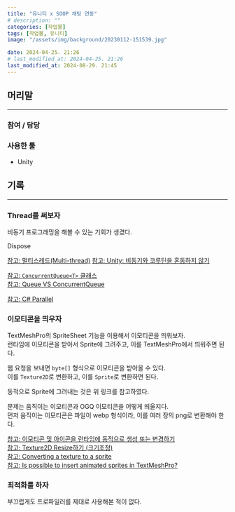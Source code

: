 ```yaml
---
title: "유니티 x SOOP 채팅 연동"
# description: ""
categories: [작업물]
tags: [작업물, 유니티]
image: "/assets/img/background/20230112-151539.jpg"

date: 2024-04-25. 21:26
# last_modified_at: 2024-04-25. 21:26
last_modified_at: 2024-08-29. 21:45
---
```


## 머리말

---

### 참여 / 담당

### 사용한 툴

- Unity

## 기록

---

### Thread를 써보자

비동기 프로그래밍을 해볼 수 있는 기회가 생겼다.  

Dispose  

[참고: 멀티스레드(Multi-thread)](https://coderzero.tistory.com/entry/%EC%9C%A0%EB%8B%88%ED%8B%B0-C-%EA%B0%95%EC%A2%8C-23-%EB%A9%80%ED%8B%B0%EC%8A%A4%EB%A0%88%EB%93%9CMulti-thread)
[참고: Unity: 비동기와 코루틴을 혼동하지 않기](https://tistory.jeon.sh/59)

[참고: `ConcurrentQueue<T>` 클래스](https://learn.microsoft.com/ko-kr/dotnet/api/system.collections.concurrent.concurrentqueue-1?view=net-8.0)  
[참고: Queue VS ConcurrentQueue](https://karl27.tistory.com/66)  

[참고: C# Parallel](https://rito15.github.io/posts/cs-parallel/)  

### 이모티콘을 띄우자

TextMeshPro의 SpriteSheet 기능을 이용해서 이모티콘을 띄워보자.  
런타임에 이모티콘을 받아서 Sprite에 그려주고, 이를 TextMeshPro에서 띄워주면 된다.  

웹 요청을 보내면 `byte[]` 형식으로 이모티콘을 받아올 수 있다.  
이를 `Texture2D`로 변환하고, 이를 `Sprite`로 변환하면 된다.  

동적으로 Sprite에 그려내는 것은 위 링크를 참고하였다.  

문제는 움직이는 이모티콘과 OGQ 이모티콘을 어떻게 띄울지다.  
먼저 움직이는 이모티콘은 파일이 webp 형식이라, 이를 여러 장의 png로 변환해야 한다.  

[참고: 이모티콘 및 아이콘을 런타임에 동적으로 생성 또는 변경하기](https://doublsb.tistory.com/113)  
[참고: Texture2D Resize하기 (크기조정)](https://dallcom-forever2620.tistory.com/30)  
[참고: Converting a texture to a sprite](https://stackoverflow.com/questions/49241953/converting-a-texture-to-a-sprite)  
[참고: Is possible to insert animated sprites in TextMeshPro?](https://forum.unity.com/threads/is-possible-to-insert-animated-sprites-in-textmeshpro.1014472/)

### 최적화를 하자

부끄럽게도 프로파일러를 제대로 사용해본 적이 없다.  
